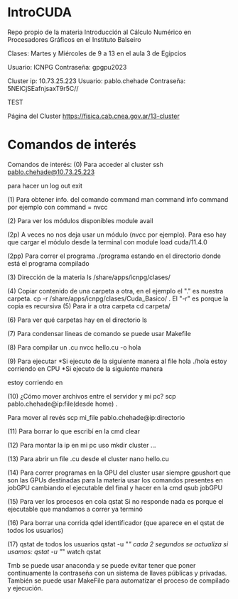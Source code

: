 # IntroCUDA
 Repo propio de la materia Introducción al Cálculo Numérico en Procesadores Gráficos en el Instituto Balseiro 

Clases:
Martes y Miércoles de 9 a 13 en el aula 3 de Egipcios

Usuario: ICNPG
Contraseña: gpgpu2023

Cluster
ip: 10.73.25.223
Usuario: pablo.chehade
Contraseña: 5NElCjSEafnjsaxT9r5C//

TEST

Página del Cluster
https://fisica.cab.cnea.gov.ar/13-cluster

# Comandos de interés


Comandos de interés:
(0) Para acceder al cluster
ssh pablo.chehade@10.73.25.223

para hacer un log out
exit

(1) Para obtener info. del comando command
man command
info command
por ejemplo con command = nvcc

(2) Para ver los módulos disponibles
module avail

(2p) A veces no nos deja usar un módulo (nvcc por ejemplo). Para eso hay que cargar el módulo desde la terminal con
module load cuda/11.4.0

(2pp) Para correr el programa
./programa
estando en el directorio donde está el programa compilado


(3) Dirección de la materia
ls /share/apps/icnpg/clases/

(4) Copiar contenido de una carpeta a otra, en el ejemplo el "." es nuestra carpeta.
cp -r /share/apps/icnpg/clases/Cuda_Basico/ .
El "-r" es porque la copia es recursiva
(5) Para ir a otra carpeta
cd carpeta/

(6) Para ver qué carpetas hay en el directorio
ls

(7) Para condensar líneas de comando se puede usar Makefile

(8) Para compilar un .cu
nvcc hello.cu -o hola

(9) Para ejecutar
*Si ejecuto de la siguiente manera al file hola
./hola
estoy corriendo en CPU
*Si ejecuto de la siguiente manera

estoy corriendo en

(10) ¿Cómo mover archivos entre el servidor y mi pc?
scp pablo.chehade@ip:file(desde home) .

Para mover al revés
scp mi_file pablo.chehade@ip:directorio

(11) Para borrar lo que escribí en la cmd
clear

(12) Para montar la ip en mi pc uso
mkdir cluster ...

(13) Para abrir un file .cu desde el cluster
nano hello.cu

(14) Para correr programas en la GPU del cluster usar siempre gpushort que son las GPUs destinadas para la materia usar los comandos presentes en jobGPU cambiando el ejecutable del final y hacer en la cmd
qsub jobGPU

(15) Para ver los procesos en cola
qstat
Si no responde nada es porque el ejecutable que mandamos a correr ya terminó

(16) Para borrar una corrida
qdel identificador (que aparece en el qstat de todos los usuarios)

(17) qstat de todos los usuarios
qstat -u "*"
cada 2 segundos se actualiza si usamos:
qstat -u \"*\" 
watch qstat

Tmb se puede usar anaconda y se puede evitar tener que poner continuamente la contraseña con un sistema de llaves públicas y privadas.
También se puede usar MakeFile para automatizar el proceso de compilado y ejecución.